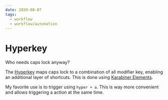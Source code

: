 ```yaml
---
date: 2020-08-07
tags:
  - workflow
  - workflow/automation
---
```


# Hyperkey
Who needs caps lock anyway?

The [Hyperkey](https://medium.com/macoclock/solve-shortcut-hell-in-macos-building-a-hyper-key-1cb8838bf521) maps caps lock to a combination of all modifier key, enabling an additional layer of shortcuts. This is done using [Karabiner Elements](https://karabiner-elements.pqrs.org/).

My favorite use is to trigger <alfred> using `hyper + a`. This is way more convenient and allows triggering a <bettertouchtool> action at the same time.
